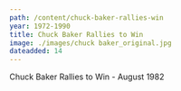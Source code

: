 ```yaml
---
path: /content/chuck-baker-rallies-win
year: 1972-1990
title: Chuck Baker Rallies to Win
image: ./images/chuck baker_original.jpg
dateadded: 14
---
```


Chuck Baker Rallies to Win - August 1982
